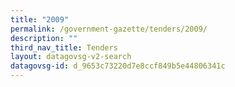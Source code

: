 ```yaml
---
title: "2009"
permalink: /government-gazette/tenders/2009/
description: ""
third_nav_title: Tenders
layout: datagovsg-v2-search
datagovsg-id: d_9653c73220d7e8ccf849b5e44806341c
---
```


